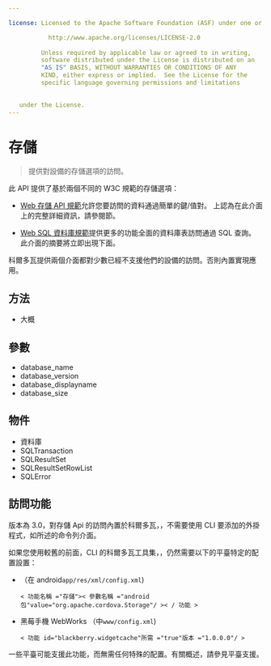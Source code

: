 ```yaml
---

license: Licensed to the Apache Software Foundation (ASF) under one or more contributor license agreements. See the NOTICE file distributed with this work for additional information regarding copyright ownership. The ASF licenses this file to you under the Apache License, Version 2.0 (the "License"); you may not use this file except in compliance with the License. You may obtain a copy of the License at

           http://www.apache.org/licenses/LICENSE-2.0
    
         Unless required by applicable law or agreed to in writing,
         software distributed under the License is distributed on an
         "AS IS" BASIS, WITHOUT WARRANTIES OR CONDITIONS OF ANY
         KIND, either express or implied.  See the License for the
         specific language governing permissions and limitations
    

   under the License.
---
```


# 存儲

> 提供對設備的存儲選項的訪問。

此 API 提供了基於兩個不同的 W3C 規範的存儲選項：

*   [Web 存儲 API 規範][1]允許您要訪問的資料通過簡單的鍵/值對。 上認為在此介面上的完整詳細資訊，請參閱節。

*   [Web SQL 資料庫規範][2]提供更多的功能全面的資料庫表訪問通過 SQL 查詢。 此介面的摘要將立即出現下面。

 [1]: http://dev.w3.org/html5/webstorage/
 [2]: http://dev.w3.org/html5/webdatabase/

科爾多瓦提供兩個介面都對少數已經不支援他們的設備的訪問。否則內置實現應用。

## 方法

*   大概

## 參數

*   database_name
*   database_version
*   database_displayname
*   database_size

## 物件

*   資料庫
*   SQLTransaction
*   SQLResultSet
*   SQLResultSetRowList
*   SQLError

## 訪問功能

版本為 3.0，對存儲 Api 的訪問內置於科爾多瓦，，不需要使用 CLI 要添加的外掛程式，如所述的命令列介面。

如果您使用較舊的前面，CLI 的科爾多瓦工具集，，仍然需要以下的平臺特定的配置設置：

*   （在 android`app/res/xml/config.xml`)
    
        < 功能名稱 ="存儲">< 參數名稱 ="android 包"value="org.apache.cordova.Storage"/ >< / 功能 >
        

*   黑莓手機 WebWorks （中`www/config.xml`)
    
        < 功能 id="blackberry.widgetcache"所需 ="true"版本 ="1.0.0.0"/ >
        

一些平臺可能支援此功能，而無需任何特殊的配置。有關概述，請參見平臺支援。